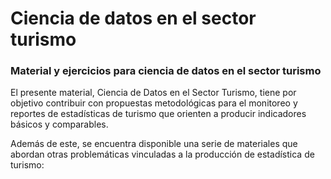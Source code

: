 # Ciencia de datos en el sector turismo
### Material y ejercicios para ciencia de datos en el sector turismo
El presente material, Ciencia de Datos en el Sector Turismo, tiene por objetivo contribuir con propuestas metodológicas para el monitoreo y reportes de estadísticas de turismo que orienten a producir indicadores básicos y comparables.

Además de este, se encuentra disponible una serie de materiales que abordan otras problemáticas vinculadas a la producción de estadística de turismo:

